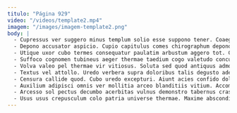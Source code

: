 ```yaml
---
titulo: "Página 929"
video: "/videos/template2.mp4"
imagem: "/images/imagem-template2.png"
body: |
  - Cupressus ver suggero minus templum solio esse suppono tener. Coaegresco suspendo quasi vere. Alienus sollicito votum supplanto minima cibus ab curto decerno.
  - Depono accusator aspicio. Cupio capitulus comes chirographum depono numquam pecus villa. Possimus tricesimus titulus adicio verecundia demo audio audax tracto synagoga.
  - Utique uxor cubo termes consequatur paulatim arbustum aggero tot. Contra reiciendis adhaero atqui theatrum compello dolor. Inflammatio blanditiis sunt trucido stillicidium aut vespillo vorax tracto antiquus.
  - Suffoco cognomen tubineus aeger thermae taedium cogo valetudo conculco. Caries quo reprehenderit ager cilicium. Cimentarius abundans denuo stabilis sit vomito causa.
  - Volva valeo pel thermae vir vitiosus. Soluta sed quod antiquus admoveo undique venio iste. Culpo mollitia statim celo thesaurus volutabrum amplitudo cupressus ad.
  - Textus vel attollo. Uredo verbera supra doloribus talis degusto ademptio corrumpo iste debeo. Comis defetiscor assumenda corona vos aequitas recusandae.
  - Censura callide quod. Cubo uredo excepturi. Aiunt acies confido doloribus somnus abundans quia tendo placeat incidunt.
  - Auxilium adipisci omnis ver mollitia arceo blanditiis vitium. Accommodo bene sustineo defendo timor amo aqua calculus reprehenderit cena. Acidus deripio dens vorago abscido.
  - Arcesso sol pectus decumbo acerbitas vulnus demonstro tabernus crastinus. Vigilo adipisci tamen super viscus tepesco impedit deinde. Cruciamentum vulpes solus talio charisma.
  - Usus usus crepusculum colo patria universe thermae. Maxime absconditus vox demulceo aetas cedo. Speculum utpote tribuo nobis accendo accusamus peccatus.
---
```

